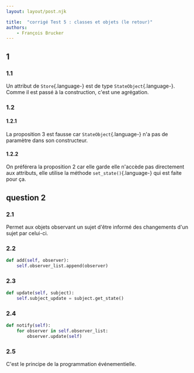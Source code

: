 ```yaml
---
layout: layout/post.njk

title:  "corrigé Test 5 : classes et objets (le retour)"
authors:
    - François Brucker
---
```


## 1

### 1.1

Un attribut de `Store`{.language-} est de type `StateObject`{.language-}. Comme il est passé à la construction, c'est une agrégation.

### 1.2

#### 1.2.1

La proposition 3 est fausse car `StateObject`{.language-} n'a pas de paramètre dans son constructeur.

#### 1.2.2

On préférera la proposition 2 car elle garde elle n'accède pas directement aux attributs, elle utilise la méthode `set_state()`{.language-} qui est faite pour ça.

## question 2

### 2.1

Permet aux objets observant un sujet d'être informé des changements d'un sujet par celui-ci.

### 2.2

```python
def add(self, observer):
    self.observer_list.append(observer)
```

### 2.3

```python
def update(self, subject):
    self.subject_update = subject.get_state()
```

### 2.4

```python
def notify(self):
    for observer in self.observer_list:
        observer.update(self)
```

### 2.5

C'est le principe de la programmation événementielle.

